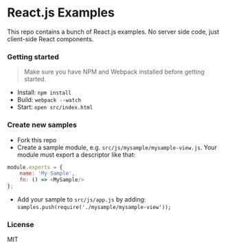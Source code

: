 React.js Examples
========================

This repo contains a bunch of React.js examples. No server side code, just client-side React components. 

### Getting started

> Make sure you have NPM and Webpack installed before getting started.

* Install: `npm install`
* Build: `webpack --watch`
* Start: `open src/index.html`

### Create new samples

* Fork this repo
* Create a sample module, e.g. `src/js/mysample/mysample-view.js`. Your module must export a descriptor like that:

```js
module.exports = {
    name: 'My Sample',
    fn: () => <MySample/>
};
```

* Add your sample to `src/js/app.js` by adding: `samples.push(require('./mysample/mysample-view'));`

### License

MIT
